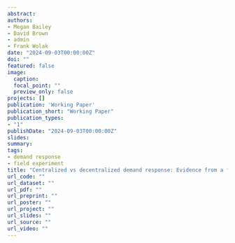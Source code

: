 ```yaml
---
abstract:
authors:
- Megan Bailey
- David Brown
- admin
- Frank Wolak
date: "2024-09-03T00:00:00Z"
doi: ""
featured: false
image:
  caption:
  focal_point: ""
  preview_only: false
projects: []
publication: 'Working Paper'
publication_short: "Working Paper"
publication_types:
- "1"
publishDate: "2024-09-03T00:00:00Z"
slides:
summary: 
tags:
- demand response
- field experiment
title: "Centralized vs decentralized demand response: Evidence from a field experiment"
url_code: ""
url_dataset: ""
url_pdf: ""
url_preprint: ""
url_poster: ""
url_project: ""
url_slides: ""
url_source: ""
url_video: ""
---
```


